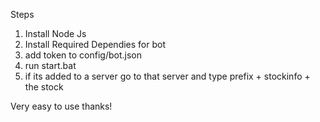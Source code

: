 Steps

1. Install Node Js
2. Install Required Dependies for bot
3. add token to config/bot.json
4. run start.bat
5. if its added to a server go to that server and type prefix + stockinfo + the stock

Very easy to use thanks!
